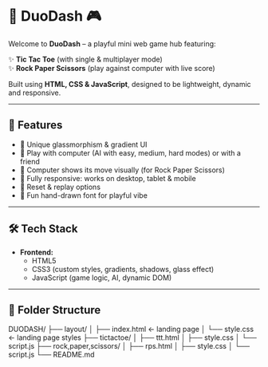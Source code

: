 # 🎉 DuoDash 🎮

Welcome to **DuoDash** – a playful mini web game hub featuring:

✨ **Tic Tac Toe** (with single & multiplayer mode)  
✨ **Rock Paper Scissors** (play against computer with live score)

Built using **HTML, CSS & JavaScript**, designed to be lightweight, dynamic and responsive.

---

## 🧩 Features

- 🎨 Unique glassmorphism & gradient UI  
- 🧠 Play with computer (AI with easy, medium, hard modes) or with a friend  
- 🤖 Computer shows its move visually (for Rock Paper Scissors)  
- 📱 Fully responsive: works on desktop, tablet & mobile  
- 🔄 Reset & replay options  
- 🌟 Fun hand-drawn font for playful vibe

---

## 🛠️ Tech Stack

- **Frontend:**  
  - HTML5  
  - CSS3 (custom styles, gradients, shadows, glass effect)  
  - JavaScript (game logic, AI, dynamic DOM)

---

## 📂 Folder Structure

DUODASH/
├── layout/
│ ├── index.html ← landing page
│ └── style.css ← landing page styles
├── tictactoe/
│ ├── ttt.html
│ ├── style.css
│ └── script.js
├── rock,paper,scissors/
│ ├── rps.html
│ ├── style.css
│ └── script.js
└── README.md

